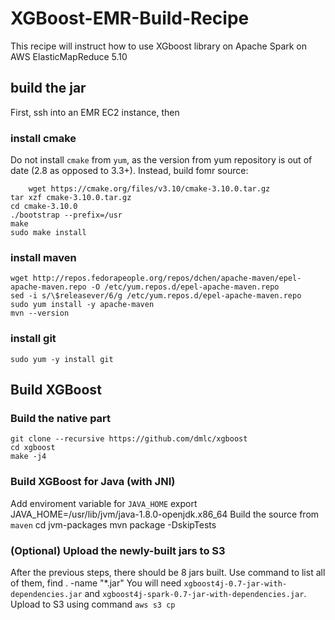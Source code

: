 # XGBoost-EMR-Build-Recipe

This recipe will instruct how to use XGboost library on Apache Spark on AWS ElasticMapReduce 5.10

## build the jar
First, ssh into an EMR EC2 instance, then


### install cmake
Do not install `cmake` from `yum`, as the version from yum repository is out of date (2.8 as opposed to 3.3+). Instead, build fomr source:

        wget https://cmake.org/files/v3.10/cmake-3.10.0.tar.gz
	tar xzf cmake-3.10.0.tar.gz
	cd cmake-3.10.0
	./bootstrap --prefix=/usr
	make
	sudo make install
### install maven
	wget http://repos.fedorapeople.org/repos/dchen/apache-maven/epel-apache-maven.repo -O /etc/yum.repos.d/epel-apache-maven.repo
	sed -i s/\$releasever/6/g /etc/yum.repos.d/epel-apache-maven.repo
	sudo yum install -y apache-maven
	mvn --version

### install git
	sudo yum -y install git

## Build XGBoost 
### Build the native part
	git clone --recursive https://github.com/dmlc/xgboost
	cd xgboost
	make -j4
	
### Build XGBoost for Java (with JNI)
Add enviroment variable for `JAVA_HOME`
	export JAVA_HOME=/usr/lib/jvm/java-1.8.0-openjdk.x86_64
Build the source from `maven`
	cd jvm-packages
	mvn package -DskipTests

### (Optional) Upload the newly-built jars to S3
After the previous steps, there should be 8 jars built. Use command to list all of them, 
    find . -name "\*.jar"
You will need `xgboost4j-0.7-jar-with-dependencies.jar` and `xgboost4j-spark-0.7-jar-with-dependencies.jar`.
Upload to S3 using command `aws s3 cp`


  


